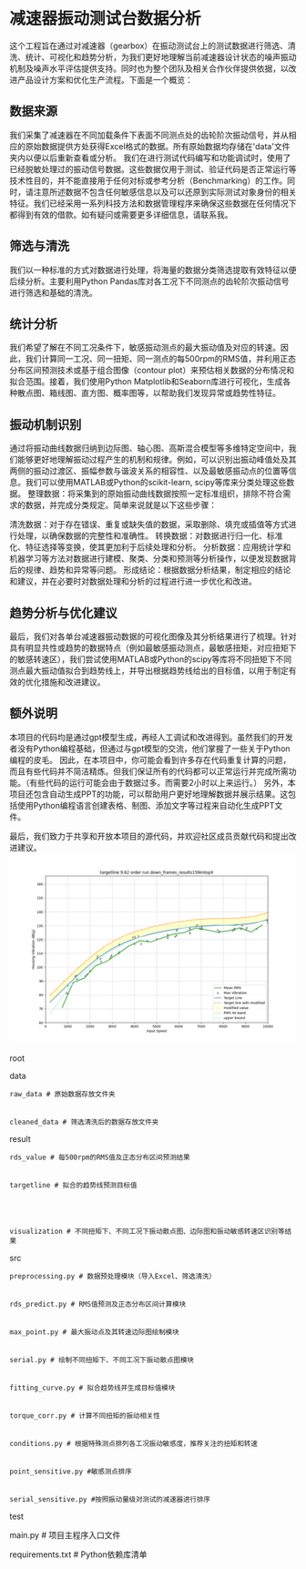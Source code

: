# 减速器振动测试台数据分析

这个工程旨在通过对减速器（gearbox）在振动测试台上的测试数据进行筛选、清洗、统计、可视化和趋势分析，为我们更好地理解当前减速器设计状态的噪声振动机制及噪声水平评估提供支持。同时也为整个团队及相关合作伙伴提供依据，以改进产品设计方案和优化生产流程。下面是一个概览：

## 数据来源
我们采集了减速器在不同加载条件下表面不同测点处的齿轮阶次振动信号，并从相应的原始数据提供方处获得Excel格式的数据。所有原始数据均存储在'data'文件夹内以便以后重新查看或分析。
我们在进行测试代码编写和功能调试时，使用了已经脱敏处理过的振动信号数据。这些数据仅用于测试、验证代码是否正常运行等技术性目的，并不能直接用于任何对标或参考分析（Benchmarking）的工作。同时，请注意所述数据不包含任何敏感信息以及可以还原到实际测试对象身份的相关特征。我们已经采用一系列科技方法和数据管理程序来确保这些数据在任何情况下都得到有效的借款。如有疑问或需要更多详细信息，请联系我。

## 筛选与清洗
我们以一种标准的方式对数据进行处理，将海量的数据分类筛选提取有效特征以便后续分析。主要利用Python Pandas库对各工况下不同测点的齿轮阶次振动信号进行筛选和基础的清洗。

## 统计分析
我们希望了解在不同工况条件下，敏感振动测点的最大振动值及对应的转速。因此，我们计算同一工况、同一扭矩、同一测点的每500rpm的RMS值，并利用正态分布区间预测技术或基于组合图像（contour plot）来预估相关数据的分布情况和拟合范围。接着，我们使用Python Matplotlib和Seaborn库进行可视化，生成各种散点图、箱线图、直方图、概率图等，以帮助我们发现异常或趋势性特征。

## 振动机制识别
通过将振动曲线数据归纳到边际图、轴心图、高斯混合模型等多维特定空间中，我们能够更好地理解振动过程产生的机制和规律。例如，可以识别出振动峰值处及其两侧的振动过渡区、振幅参数与谐波关系的相容性、以及最敏感振动点的位置等信息。我们可以使用MATLAB或Python的scikit-learn, scipy等库来分类处理这些数据。
整理数据：将采集到的原始振动曲线数据按照一定标准组织，排除不符合需求的数据，并完成分类规定。简单来说就是以下这些步骤：

清洗数据：对于存在错误、重复或缺失值的数据，采取删除、填充或插值等方式进行处理，以确保数据的完整性和准确性。
转换数据：对数据进行归一化、标准化、特征选择等变换，使其更加利于后续处理和分析。
分析数据：应用统计学和机器学习等方法对数据进行建模、聚类、分类和预测等分析操作，以便发现数据背后的规律、趋势和异常等问题。
形成结论：根据数据分析结果，制定相应的结论和建议，并在必要时对数据处理和分析的过程进行进一步优化和改进。

## 趋势分析与优化建议
最后，我们对各单台减速器振动数据的可视化图像及其分析结果进行了梳理。针对具有明显共性或趋势的数据特点（例如最敏感振动测点，最敏感扭矩，对应扭矩下的敏感转速区），我们尝试使用MATLAB或Python的scipy等库将不同扭矩下不同测点最大振动值拟合到趋势线上，并导出根据趋势线给出的目标值，以用于制定有效的优化措施和改进建议。

## 额外说明
本项目的代码均是通过gpt模型生成，再经人工调试和改进得到。虽然我们的开发者没有Python编程基础，但通过与gpt模型的交流，他们掌握了一些关于Python编程的皮毛。
因此，在本项目中，你可能会看到许多存在代码重复计算的问题，而且有些代码并不简洁精炼。但我们保证所有的代码都可以正常运行并完成所需功能。（有些代码的运行可能会由于数据过多。而需要2小时以上来运行。）
另外，本项目还包含自动生成PPT的功能，可以帮助用户更好地理解数据并展示结果。这包括使用Python编程语言创建表格、制图、添加文字等过程来自动化生成PPT文件。

最后，我们致力于共享和开放本项目的源代码，并欢迎社区成员贡献代码和提出改进建议。
<img src="./result/visualization/07 dataoverview/dataoverview/04 targetline/9.62 order run down_frames_results_targetline_topX_15Nm.png" alt="图片描述"/>

root


  data
  
  
    raw_data # 原始数据存放文件夹
    
    
    cleaned_data # 筛选清洗后的数据存放文件夹
    
    

  result
  
  
    rds_value # 每500rpm的RMS值及正态分布区间预测结果
    
    
    targetline # 拟合的趋势线预测目标值


    
    
    visualization # 不同扭矩下、不同工况下振动散点图、边际图和振动敏感转速区识别等结果
    
    

  src
  
  
    preprocessing.py # 数据预处理模块（导入Excel、筛选清洗）
    
    
    rds_predict.py # RMS值预测及正态分布区间计算模块
    
    
    max_point.py # 最大振动点及其转速边际图绘制模块
    
    
    serial.py # 绘制不同扭矩下、不同工况下振动散点图模块
    
    
    fitting_curve.py # 拟合趋势线并生成目标值模块
    
    
    torque_corr.py # 计算不同扭矩的振动相关性
    
    
    conditions.py # 根据特殊测点排列各工况振动敏感度，推荐关注的扭矩和转速
    
    
    point_sensitive.py #敏感测点排序
    
    
    serial_sensitive.py #按照振动量级对测试的减速器进行排序
    
    

  test


  main.py # 项目主程序入口文件
  
  
  requirements.txt # Python依赖库清单
  
  


